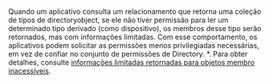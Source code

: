 
<!-- markdownlint-disable MD041-->

Quando um aplicativo consulta um relacionamento que retorna uma coleção de tipos de directoryobject, se ele não tiver permissão para ler um determinado tipo derivado (como dispositivo), os membros desse tipo serão retornados, mas com informações limitadas. Com esse comportamento, os aplicativos podem solicitar as permissões menos privilegiadas necessárias, em vez de confiar no conjunto de permissões de Directory. *. Para obter detalhes, consulte [informações limitadas retornadas para objetos membro inacessíveis](/graph/permissions-reference#limited-information-returned-for-inaccessible-member-objects).

